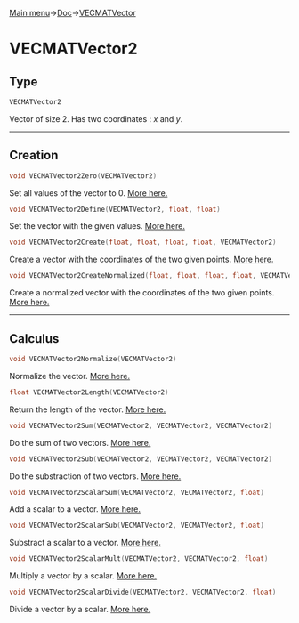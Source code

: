 [Main menu](../../Readme.md)->[Doc](../VECMATKit.md)->[VECMATVector](VECMATVector.md)

# **VECMATVector2**
## **Type**

```C
VECMATVector2
```
Vector of size 2. Has two coordinates : _x_ and _y_.
_____________
## **Creation**

```C
void VECMATVector2Zero(VECMATVector2)
```
Set all values of the vector to 0. [More here.](./functions/VECMATVector2/VECMATVector2Zero.md)

```C
void VECMATVector2Define(VECMATVector2, float, float)
```
Set the vector with the given values. [More here.](./functions/VECMATVector2/VECMATVector2Define.md)

```C
void VECMATVector2Create(float, float, float, float, VECMATVector2)
```
Create a vector with the coordinates of the two given points. [More here.](./functions/VECMATVector2/VECMATVector2Create.md)

```C
void VECMATVector2CreateNormalized(float, float, float, float, VECMATVector2)
```
Create a normalized vector with the coordinates of the two given points. [More here.](./functions/VECMATVector2/VECMATVector2CreateNormalized.md)

________________
## **Calculus**


```C
void VECMATVector2Normalize(VECMATVector2)
````
Normalize the vector. [More here.](./functions/VECMATVector2/VECMATVector2Normalize.md)

```C
float VECMATVector2Length(VECMATVector2)
```
Return the length of the vector. [More here.](./functions/VECMATVector2/VECMATVector2Length.md)

```C
void VECMATVector2Sum(VECMATVector2, VECMATVector2, VECMATVector2)
```
Do the sum of two vectors. [More here.](./functions/VECMATVector2/VECMATVector2Sum.md)

```C
void VECMATVector2Sub(VECMATVector2, VECMATVector2, VECMATVector2)
```
Do the substraction of two vectors. [More here.](./functions/VECMATVector2/VECMATVector2Sub.md)

```C
void VECMATVector2ScalarSum(VECMATVector2, VECMATVector2, float)
```
Add a scalar to a vector. [More here.](./functions/VECMATVector2/VECMATVector2ScalarSum.md)

```C
void VECMATVector2ScalarSub(VECMATVector2, VECMATVector2, float)
```
Substract a scalar to a vector. [More here.](./functions/VECMATVector2/VECMATVector2ScalarSub.md)

```C
void VECMATVector2ScalarMult(VECMATVector2, VECMATVector2, float)
````
Multiply a vector by a scalar. [More here.](./functions/VECMATVector2/VECMATVector2ScalarMult.md)

```C
void VECMATVector2ScalarDivide(VECMATVector2, VECMATVector2, float)
```
Divide a vector by a scalar. [More here.](./functions/VECMATVector2/VECMATVector2ScalarDivide.md)
